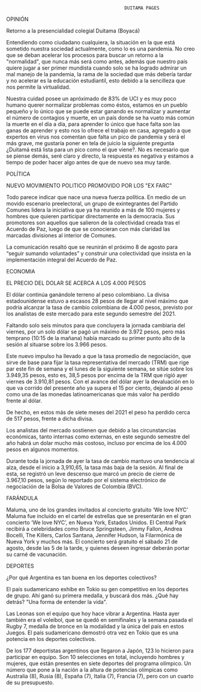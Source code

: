 
                                                DUITAMA PAGES                                        

OPINIÓN

Retorno a la presencialidad colegial Duitama (Boyacá)

Entendiendo como ciudadano cualquiera, la situación en la que está sometido nuestra sociedad actualmente, como lo es una pandemia.
No creo que se deban acelerar los procesos para buscar un retorno a la "normalidad", que nunca más será como antes,
además que nuestro país quiere jugar a ser primer mundista cuando solo se ha logrado admirar un mal manejo de la pandemia,
la rama de la sociedad que más debería tardar y no acelerar es la educación estudiantil, esto debido a la sencilleza que nos permite
la virtualidad.

Nuestra cuidad posee un apróximado de 83% de UCI y es muy poco humano querer normalizar problemas como éstos, estamos en un pueblo pequeño y lo 
único que se puede estar ganando es normalizar y aumentar el número de contagios y muerte, en un país donde se ha vueto más común la muerte en 
el día a día, para aprender lo único que hace falta son las ganas de aprender y esto nos lo ofrece el trabajo en casa, agregado a que expertos 
en virus nos comentan que falta un pico de pandemia y será el más grave, me gustaría poner en tela de juicio la siguiente pregunta ¿Duitamá está 
lista para un pico como el que viene?. No es necesario que se piense demás, seré claro y directo, la respuesta es negativa y estamos a tiempo de 
poder hacer algo antes de que de nuevo sea muy tarde.





POLÍTICA 

NUEVO MOVIMIENTO POLITICO PROMOVIDO POR LOS "EX FARC"

Todo parece indicar que nace una nueva fuerza política. En medio de un movido escenario preelectoral, un grupo de exintegrantes del Partido Comunes
lidera la iniciativa que ya ha reunido a más de 100 mujeres y hombres que quieren participar directamente en la democracia. Sus promotores son aquellos
que salieron de la colectividad creada tras el Acuerdo de Paz, luego de que se conocieran con más claridad las marcadas divisiones al interior de Comunes.

La comunicación resaltó que se reunirán el próximo 8 de agosto para “seguir sumando voluntades” y construir una colectividad que insista en la implementación
integral del Acuerdo de Paz.






ECONOMIA

EL PRECIO DEL DOLAR SE ACERCA A LOS 4.000 PESOS 


El dólar continúa ganándole terreno al peso colombiano. La divisa estadounidense estuvo a escasos 28 pesos de llegar al nivel máximo que podría alcanzar la tasa de cambio colombiana de 4.000 pesos, previsto por los analistas de este mercado para este segundo semestre del 2021.

Faltando solo seis minutos para que concluyera la jornada cambiaria del viernes, por un solo dólar se pagó un máximo de 3.972 pesos, pero más temprano (10:15 de la mañana) había marcado su primer punto alto de la sesión al situarse sobre los 3.966 pesos.

Este nuevo impulso ha llevado a que la tasa promedio de negociación, que sirve de base para fijar la tasa representativa del mercado (TRM) que rige par este fin de semana y el lunes de la siguiente semana, se sitúe sobre los 3.949,35 pesos, esto es, 38,5 pesos por encima de la TRM que rigió ayer viernes de 3.910,81 pesos.
Con el avance del dólar ayer la devaluación en lo que va corrido del presente año ya supera el 15 por ciento, dejando al peso como una de las monedas latinoamericanas que más valor ha perdido frente al dólar.

De hecho, en estos más de siete meses del 2021 el peso ha perdido cerca de 517 pesos, frente a dicha divisa.

Los analistas del mercado sostienen que debido a las circunstancias económicas, tanto internas como externas, en este segundo semestre del año habrá un dolar mucho más costoso, incluso por encima de los 4.000 pesos en algunos momentos.

Durante toda la jornada de ayer la tasa de cambio mantuvo una tendencia al alza, desde el inicio a 3,910,65, la tasa más baja de la sesión. Al final de esta, se registró un leve descenso que marcó un precio de cierre de 3.967,10 pesos, según lo reportado por el sistema electrónico de negociación de la Bolsa de Valores de Colombia (BVC).




FARÁNDULA

Maluma, uno de los grandes invitados al concierto gratuito ‘We love NYC’
Maluma fue incluido en el cartel de estrellas que se presentarán en el gran concierto ‘We love NYC’, en Nueva York, Estados Unidos.
El Central Park recibirá a celebridades como Bruce Springsteen, Jimmy Fallon, Andrea Bocelli, The Killers, Carlos Santana, Jennifer Hudson, la Filarmónica de Nueva York y muchos más.
El concierto será gratuito el sábado 21 de agosto, desde las 5 de la tarde, y quienes deseen ingresar deberán portar su carné de vacunación.







DEPORTES

¿Por qué Argentina es tan buena en los deportes colectivos?


El país sudamericano exhibe en Tokio su gen competitivo en los deportes de grupo. Ahí ganó su primera medalla, y buscará dos más. ¿Qué hay detrás? "Una forma de entender la vida".

Las Leonas son el equipo que hoy hace vibrar a Argentina. Hasta ayer también era el voleibol, que se quedó en semifinales y la semana pasada el Rugby 7, medalla de bronce en la modalidad y la única del país en estos Juegos. El país sudamericano demostró otra vez en Tokio que es una potencia en los deportes colectivos. 

De los 177 deportistas argentinos que llegaron a Japón, 123 lo hicieron para participar en equipo. Son 10 selecciones en total, incluyendo hombres y mujeres, que están presentes en siete deportes del programa olímpico. Un número que pone a la nación a la altura de potencias olímpicas como Australia (8), Rusia (8), España (7), Italia (7), Francia (7), pero con un cuarto de su presupuesto.

